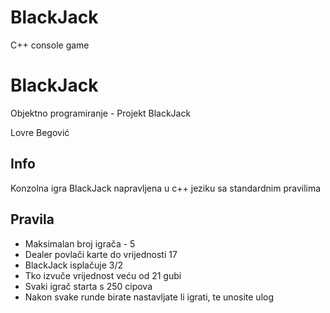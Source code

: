 # BlackJack
C++ console game

# BlackJack

Objektno programiranje - Projekt BlackJack

Lovre Begović

## Info
Konzolna igra BlackJack napravljena u c++ jeziku sa standardnim pravilima

## Pravila
- Maksimalan broj igrača - 5
- Dealer povlači karte do vrijednosti 17
- BlackJack isplačuje 3/2
- Tko izvuče vrijednost veću od 21 gubi
- Svaki igrač starta s 250 cipova
- Nakon svake runde birate nastavljate li igrati, te unosite ulog

